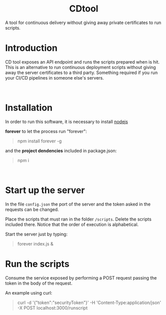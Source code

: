 <h1 align="center">
  CDtool
</h1>
A tool for continuous delivery without giving away private certificates to run scripts.

<br/>


# Introduction

CD tool exposes an API endpoint and runs the scripts prepared when is hit. This is an alternative to run continuous deployment scripts without giving away the server certificates to a third party. Something required if you run your CI/CD pipelines in someone else's servers.

<br/>

# Installation

In order to run this software, it is necessary to install [nodejs](https://nodejs.org/en/download/)

<b>forever</b> to let the process run "forever":
>npm install forever -g

and the <b>project dendencies</b> included in package.json:
>npm i
<br/>

# Start up the server

In the file `config.json` the port of the server and the token asked in the requests can be changed. 

Place the scripts that must ran in the folder `/scripts`. Delete the scripts included there. Notice that the order of execution is alphabetical.

Start the server just by typing:
>forever index.js &

# Run the scripts
Consume the service exposed by performing a POST request passing the token in the body of the request. 

An example using curl:
>curl -d '{"token":"securityToken"}' -H 'Content-Type:application/json' -X POST localhost:3000/runscript
